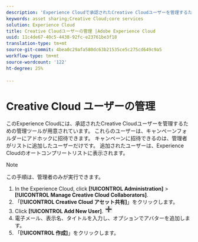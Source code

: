 ```yaml
---
description: 'Experience Cloudで承認されたCreative Cloudユーザーを管理するための管理ツールについて説明します。 '
keywords: asset sharing;Creative Cloud;core services
solution: Experience Cloud
title: Creative Cloudユーザーの管理 |Adobe Experience Cloud
uuid: 11c4de67-40c5-4438-92fc-e23761be3f18
translation-type: tm+mt
source-git-commit: 4bea0c29afa580dc63b21535ce5c275cd649c9a5
workflow-type: tm+mt
source-wordcount: '122'
ht-degree: 25%

---
```



# Creative Cloud ユーザーの管理

このExperience Cloudには、承認されたCreative Cloudユーザーを管理するための管理ツールが用意されています。 これらのユーザーは、キャンペーンフォルダーにアドホックに招待できます。 キャンペーンに招待できるのは、管理者がリストに追加したユーザーだけです。 追加されたユーザーは、Experience Cloudのオートコンプリートリストに表示されます。

>[!NOTE]
>
>この手順は、管理者のみが実行できます。

1. In the Experience Cloud, click **[!UICONTROL Administration]** > **[!UICONTROL Manage Creative Cloud Collaborators]**.
1. 「**[!UICONTROL Creative Cloud アセット共有]**」をクリックします。
1. Click **[!UICONTROL Add New User]**.  ![](assets/mac_add_icon.png)
1. 電子メール、表示名、タイトルを入力し、オプションでアバターを追加します。
1. 「**[!UICONTROL 作成]**」をクリックします。
